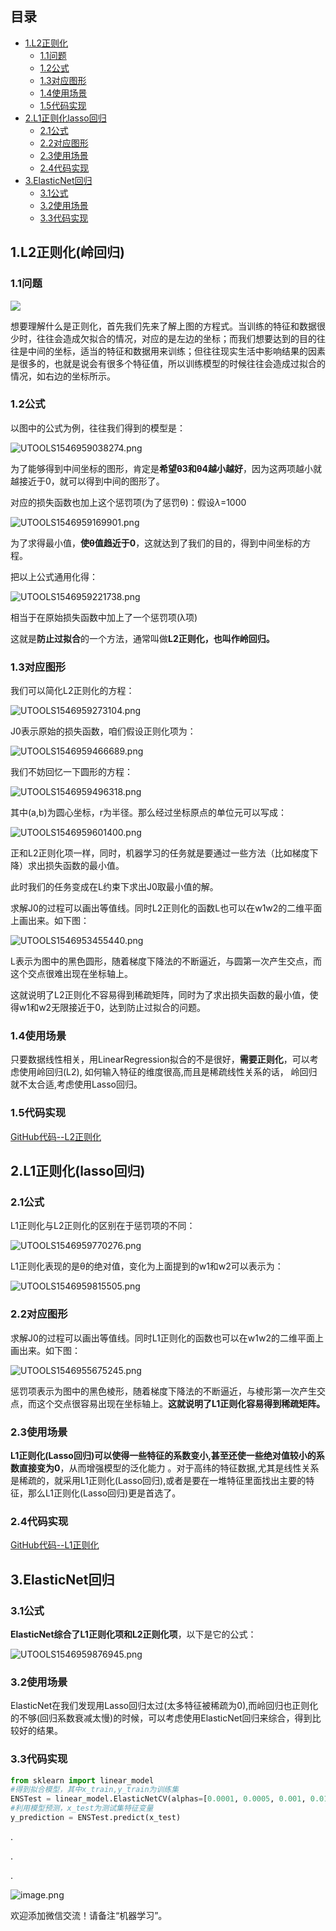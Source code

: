 ## 目录
- [1.L2正则化](#1l2正则化岭回归)
  - [1.1问题](#11问题)
  - [1.2公式](#12公式)
  - [1.3对应图形](#13对应图形)
  - [1.4使用场景](#14使用场景)
  - [1.5代码实现](https://github.com/mantchs/machine_learning_model/blob/master/Regularization)
- [2.L1正则化lasso回归](#2l1正则化lasso回归)
  - [2.1公式](#21公式)
  - [2.2对应图形](#22对应图形)
  - [2.3使用场景](#23使用场景)
  - [2.4代码实现](https://github.com/mantchs/machine_learning_model/blob/master/Regularization)
- [3.ElasticNet回归](#3elasticnet回归)
  - [3.1公式](#31公式)
  - [3.2使用场景](#32使用场景)
  - [3.3代码实现](#33代码实现)

## 1.L2正则化(岭回归)

### 1.1问题

![](https://images0.cnblogs.com/blog/663864/201411/081949249876584.png)

想要理解什么是正则化，首先我们先来了解上图的方程式。当训练的特征和数据很少时，往往会造成欠拟合的情况，对应的是左边的坐标；而我们想要达到的目的往往是中间的坐标，适当的特征和数据用来训练；但往往现实生活中影响结果的因素是很多的，也就是说会有很多个特征值，所以训练模型的时候往往会造成过拟合的情况，如右边的坐标所示。

### 1.2公式

以图中的公式为例，往往我们得到的模型是：

![UTOOLS1546959038274.png](https://i.loli.net/2019/01/08/5c34b8bda06d3.png)

为了能够得到中间坐标的图形，肯定是**希望θ3和θ4越小越好**，因为这两项越小就越接近于0，就可以得到中间的图形了。

对应的损失函数也加上这个惩罚项(为了惩罚θ)：假设*λ*=1000

![UTOOLS1546959169901.png](https://i.loli.net/2019/01/08/5c34b941f2bf5.png)

为了求得最小值，**使θ值趋近于0**，这就达到了我们的目的，得到中间坐标的方程。

把以上公式通用化得：

![UTOOLS1546959221738.png](https://i.loli.net/2019/01/08/5c34b975cf88d.png)

相当于在原始损失函数中加上了一个惩罚项(λ项)

这就是**防止过拟合**的一个方法，通常叫做**L2正则化，也叫作岭回归。**

### 1.3对应图形

我们可以简化L2正则化的方程：

![UTOOLS1546959273104.png](https://i.loli.net/2019/01/08/5c34b9a91663f.png)

J0表示原始的损失函数，咱们假设正则化项为：

![UTOOLS1546959466689.png](https://i.loli.net/2019/01/08/5c34ba6b35b6a.png)

我们不妨回忆一下圆形的方程：

![UTOOLS1546959496318.png](https://i.loli.net/2019/01/08/5c34ba88553fb.png)

其中(a,b)为圆心坐标，r为半径。那么经过坐标原点的单位元可以写成：

![UTOOLS1546959601400.png](https://i.loli.net/2019/01/08/5c34baf161c01.png)

正和L2正则化项一样，同时，机器学习的任务就是要通过一些方法（比如梯度下降）求出损失函数的最小值。

此时我们的任务变成在L约束下求出J0取最小值的解。

求解J0的过程可以画出等值线。同时L2正则化的函数L也可以在w1w2的二维平面上画出来。如下图：

![UTOOLS1546953455440.png](https://i.loli.net/2019/01/08/5c34a2efa0b01.png)

L表示为图中的黑色圆形，随着梯度下降法的不断逼近，与圆第一次产生交点，而这个交点很难出现在坐标轴上。

这就说明了L2正则化不容易得到稀疏矩阵，同时为了求出损失函数的最小值，使得w1和w2无限接近于0，达到防止过拟合的问题。

### 1.4使用场景

只要数据线性相关，用LinearRegression拟合的不是很好，**需要正则化**，可以考虑使用岭回归(L2), 如何输入特征的维度很高,而且是稀疏线性关系的话， 岭回归就不太合适,考虑使用Lasso回归。

### 1.5代码实现

[GitHub代码--L2正则化](https://github.com/mantchs/machine_learning_model/blob/master/Regularization/RidgeCV.ipynb)

## 2.L1正则化(lasso回归)

### 2.1公式

L1正则化与L2正则化的区别在于惩罚项的不同：

![UTOOLS1546959770276.png](https://i.loli.net/2019/01/08/5c34bb9ac2621.png)

L1正则化表现的是θ的绝对值，变化为上面提到的w1和w2可以表示为：

![UTOOLS1546959815505.png](https://i.loli.net/2019/01/08/5c34bbc779e82.png)

### 2.2对应图形

求解J0的过程可以画出等值线。同时L1正则化的函数也可以在w1w2的二维平面上画出来。如下图：

![UTOOLS1546955675245.png](https://i.loli.net/2019/01/08/5c34ab9a546f7.png)

惩罚项表示为图中的黑色棱形，随着梯度下降法的不断逼近，与棱形第一次产生交点，而这个交点很容易出现在坐标轴上。**这就说明了L1正则化容易得到稀疏矩阵。**

### 2.3使用场景

**L1正则化(Lasso回归)可以使得一些特征的系数变小,甚至还使一些绝对值较小的系数直接变为0**，从而增强模型的泛化能力  。对于高纬的特征数据,尤其是线性关系是稀疏的，就采用L1正则化(Lasso回归),或者是要在一堆特征里面找出主要的特征，那么L1正则化(Lasso回归)更是首选了。

### 2.4代码实现

[GitHub代码--L1正则化](https://github.com/mantchs/machine_learning_model/blob/master/Regularization/LassoCV.ipynb)

## 3.ElasticNet回归

### 3.1公式

**ElasticNet综合了L1正则化项和L2正则化项**，以下是它的公式：

![UTOOLS1546959876945.png](https://i.loli.net/2019/01/08/5c34bc051086c.png)

### 3.2使用场景

ElasticNet在我们发现用Lasso回归太过(太多特征被稀疏为0),而岭回归也正则化的不够(回归系数衰减太慢)的时候，可以考虑使用ElasticNet回归来综合，得到比较好的结果。

### 3.3代码实现

```python
from sklearn import linear_model  
#得到拟合模型，其中x_train,y_train为训练集  
ENSTest = linear_model.ElasticNetCV(alphas=[0.0001, 0.0005, 0.001, 0.01, 0.1, 1, 10], l1_ratio=[.01, .1, .5, .9, .99],  max_iter=5000).fit(x_train, y_train)  
#利用模型预测，x_test为测试集特征变量  
y_prediction = ENSTest.predict(x_test)
```

.

.

.

![image.png](https://upload-images.jianshu.io/upload_images/13876065-08b587647d14267c.png?imageMogr2/auto-orient/strip%7CimageView2/2/w/1240)

欢迎添加微信交流！请备注“机器学习”。

